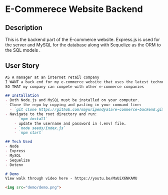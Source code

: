 # E-Commerece Website Backend


## Description
This is the backend part of the E-commerce website. Express.js is used for the server and MySQL for the database along with Sequelize as the ORM to the SQL models .


## User Story

```md
AS A manager at an internet retail company
I WANT a back end for my e-commerce website that uses the latest technologies
SO THAT my company can compete with other e-commerce companies

## Installation
- Both Node.js and MySQL must be installed on your computer.
- Clone the repo by copying and pasting in your command line: 
  - `git clone https://github.com/mayuripendyala/e-commerce-backend.git`
- Navigate to the root directory and run: 
    - `npm install`
    - update the username and password in (.env) file.
    - `node seeds/index.js`
    - `npm start`

## Tech Used
- Node
- Express
- MySQL
- Sequelize
- Dotenv

# Demo
View walk through video here - https://youtu.be/MaUiX6NKAMU

<img src="demo/demo.png">
